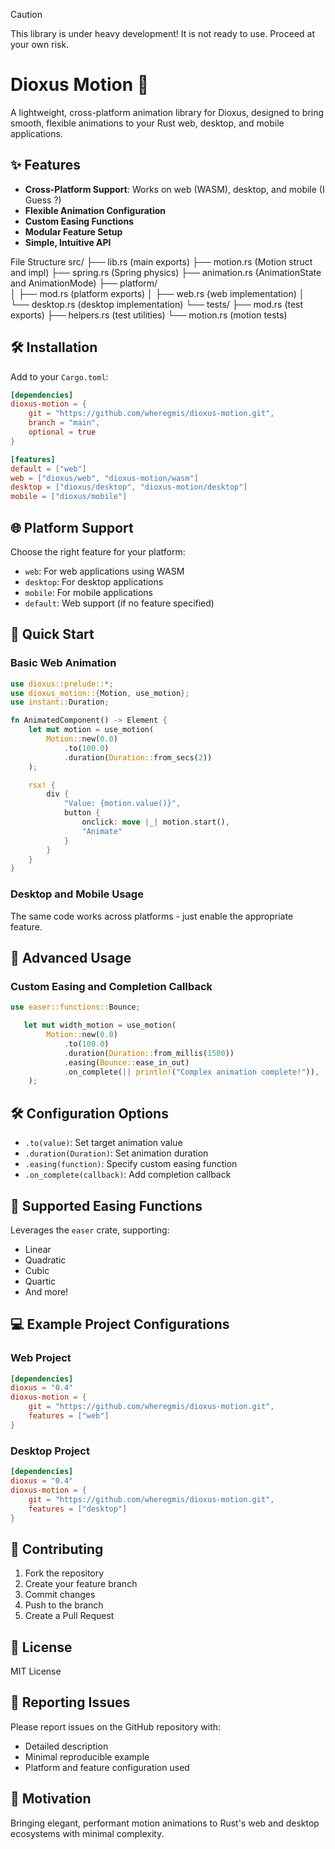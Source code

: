 > [!CAUTION]
> This library is under heavy development! It is not ready to use. Proceed at your own risk.

# Dioxus Motion 🚀

A lightweight, cross-platform animation library for Dioxus, designed to bring smooth, flexible animations to your Rust web, desktop, and mobile applications.

## ✨ Features

- **Cross-Platform Support**: Works on web (WASM), desktop, and mobile (I Guess ?)
- **Flexible Animation Configuration**
- **Custom Easing Functions**
- **Modular Feature Setup**
- **Simple, Intuitive API**

File Structure
src/
  ├── lib.rs         (main exports)
  ├── motion.rs      (Motion struct and impl)
  ├── spring.rs      (Spring physics)
  ├── animation.rs   (AnimationState and AnimationMode)
  ├── platform/      
  │   ├── mod.rs     (platform exports)
  │   ├── web.rs     (web implementation)
  │   └── desktop.rs (desktop implementation)
  └── tests/
      ├── mod.rs     (test exports)
      ├── helpers.rs (test utilities)
      └── motion.rs  (motion tests)


## 🛠 Installation

Add to your `Cargo.toml`:

```toml
[dependencies]
dioxus-motion = { 
    git = "https://github.com/wheregmis/dioxus-motion.git", 
    branch = "main", 
    optional = true 
}

[features]
default = ["web"]
web = ["dioxus/web", "dioxus-motion/wasm"]
desktop = ["dioxus/desktop", "dioxus-motion/desktop"]
mobile = ["dioxus/mobile"]
```

## 🌐 Platform Support

Choose the right feature for your platform:

- `web`: For web applications using WASM
- `desktop`: For desktop applications
- `mobile`: For mobile applications
- `default`: Web support (if no feature specified)

## 🚀 Quick Start

### Basic Web Animation

```rust
use dioxus::prelude::*;
use dioxus_motion::{Motion, use_motion};
use instant::Duration;

fn AnimatedComponent() -> Element {
    let mut motion = use_motion(
        Motion::new(0.0)
            .to(100.0)
            .duration(Duration::from_secs(2))
    );

    rsx! {
        div {
            "Value: {motion.value()}",
            button { 
                onclick: move |_| motion.start(), 
                "Animate" 
            }
        }
    }
}
```

### Desktop and Mobile Usage

The same code works across platforms - just enable the appropriate feature.

## 🎨 Advanced Usage

### Custom Easing and Completion Callback

```rust
use easer::functions::Bounce;

   let mut width_motion = use_motion(
        Motion::new(0.0)
            .to(100.0)
            .duration(Duration::from_millis(1500))
            .easing(Bounce::ease_in_out)
            .on_complete(|| println!("Complex animation complete!")),
    );
```

## 🛠 Configuration Options

- `.to(value)`: Set target animation value
- `.duration(Duration)`: Set animation duration
- `.easing(function)`: Specify custom easing function
- `.on_complete(callback)`: Add completion callback

## 🌈 Supported Easing Functions

Leverages the `easer` crate, supporting:
- Linear
- Quadratic
- Cubic
- Quartic
- And more!

## 💻 Example Project Configurations

### Web Project
```toml
[dependencies]
dioxus = "0.4"
dioxus-motion = { 
    git = "https://github.com/wheregmis/dioxus-motion.git", 
    features = ["web"] 
}
```

### Desktop Project
```toml
[dependencies]
dioxus = "0.4"
dioxus-motion = { 
    git = "https://github.com/wheregmis/dioxus-motion.git", 
    features = ["desktop"] 
}
```

## 🤝 Contributing

1. Fork the repository
2. Create your feature branch
3. Commit changes
4. Push to the branch
5. Create a Pull Request

## 📄 License

MIT License

## 🐞 Reporting Issues

Please report issues on the GitHub repository with:
- Detailed description
- Minimal reproducible example
- Platform and feature configuration used

## 🌟 Motivation

Bringing elegant, performant motion animations to Rust's web and desktop ecosystems with minimal complexity.